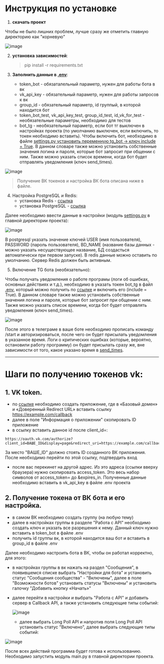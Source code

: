 # Инструкция по установке

1) **скачать проект**

Чтобы не было лишних проблем, лучше сразу же отметить главную директорию как "корневую"

![image](https://github.com/user-attachments/assets/477abdd9-22cd-4514-b269-aaa980b8d372)


2) **установка зависимостей**:

   > pip install -r requirements.txt

3) **Заполнить данные в [.env](https://github.com/Avgany-23/VKinderBOT/blob/78792e50ef241102af7e43cc550b72cb2ee8c31c/.env)**:
   - token_bot - обязаталельный параметр, нужен для работы бота в вк
   - vk_api_key - обязательный параметр, нужен для работы запросов к вк
   - group_id - обязательный параметр, id группый, в которой находится бот
   - token_bot_test, vk_api_key_test, group_id_test, id_vk_for_test - необязательные параметры, необходимо для тестов
   - bot_tg - необязательный параметр, если бот тг выключен в настройках проекта (по умолчанию выключен, если включить, то токен необходимо вставить). Чтобы включить бот, необходимо в файле [settings.py установить переменную tg_bot -> ключ include = True](https://github.com/Avgany-23/VKinderBOT/blob/78792e50ef241102af7e43cc550b72cb2ee8c31c/settings.py#L43). В данном словаре также можно установить собственные значения логина и пароля, которые бот запросит при общении с ним. Также можно указать список времени, когда бот будет отправлять уведомления (ключ send_times).

![image](https://github.com/user-attachments/assets/01b06f31-ea72-4372-a1b4-c2cc3dd56093)

>Получение ВК токенов и настройка ВК бота описана ниже в файле.

4) Настройка PostgreSQL и Redis:
   - установка Redis - [ссылка](https://habr.com/ru/articles/821363/)
   - установка PostgreSQL - [ссылка](https://tproger.ru/articles/osnovy-postgresql-dlya-nachinayushhih--ot-ustanovki-do-pervyh-zaprosov-250851)

Далее необходимо ввести данные в настройки (модуль [settings.py](https://github.com/Avgany-23/VKinderBOT/blob/78792e50ef241102af7e43cc550b72cb2ee8c31c/settings.py#L23) в главной директории проекта):

![image](https://github.com/user-attachments/assets/63bc2f60-9461-48ab-89ee-6088d9800a4b)

В postgresql указать значение ключей USER (имя пользователя), PASSWORD (пароль пользователя), BD_NAME (название базы данных - можно указать несуществующее название, БД создасться автоматически при первом запуске). В redis данные можно оставить по умолчанию. Сервер Redis должен быть активным.

5) Включение TG бота (необязательно):

Чтобы получать уведомления о работе програмы (логи об ошибках, основных действиях и т.д.), необходимо в указать токен bot_tg в файл [.env](https://github.com/Avgany-23/VKinderBOT/blob/78792e50ef241102af7e43cc550b72cb2ee8c31c/.env), который можно получить по [ссылке](https://t.me/BotFather) и включить его (include = True).  В данном словаре также можно установить собственные значения логина и пароля, которые бот запросит при общении с ним. Также можно указать список времени, когда бот будет отправлять уведомления (ключ send_times).

![image](https://github.com/user-attachments/assets/42bfb8b6-e6bd-4d56-84bd-7e9a182ce6e0)

После этого в телеграме в ваше боте необходимо прописать команду /start и авторизироваться, после чего он будет присылать уведомления в указанное время. Логи о критических ошибках (которые, вероятно, остановили работу программу) он будет присылать сразу же, вне зависимости от того, какое указано время в [send_times](https://github.com/Avgany-23/VKinderBOT/blob/78792e50ef241102af7e43cc550b72cb2ee8c31c/settings.py#L50).

----

# **Шаги по получению токенов vk:**

## 1. VK token.

- по [ссылке](https://id.vk.com/about/business/go/accounts/128224/apps) необходимо создать приложение, где в «Базовый домен» и «Доверенный Redirect URL» вставить ссылку https://example.com/callback
- далее в поле "Информация о приложении" скопировать ID приложение
- в ссылку вставить данное id после client_id=:
```
https://oauth.vk.com/authorize?client_id=ВАШЕ_ID&display=page&redirect_uri=https://example.com/callback&scope=friends,photos&response_type=token&v=5.131&state=123456
```
За место "ВАШЕ_ID" должно стоять ID созданного ВК приложения. После необходимо перейти по этой ссылку, подтвердить вход 
- после вас перекинет на другой адрес. Из это адреса (ссылки вверху браузера)  нужно скопировать access_token. Это весь набор символов от access_token= до &expires_in. Полученные данные необходимо вставить в vk_api_key в файле .env проекта

## 2. Получение токена от ВК бота и его настройка.

- в самом ВК необходимо создать группу (на любую тему)
- далее в настройках группы в разделе "Работа с API" необходимо создать ключ и указать все разрешения к нему. Данный ключ нужно вставить в token_bot в файле .env
- получить id группы вк, в которой находится ваш бот и вставить в group_id в файле .env

Далее необходимо настроить бота в ВК, чтобы он работал корректно, для этого:
- в настройках группы в вк нажать на раздел "Сообщения", в появившемся списке выбрать "Настройки для бота" и установить статус "Сообщения сообщества" - "Включены", далее в поле "Возможности ботов" установить статусы "Включены" и установить галочку "Добавить кнопку «Начать»"
- далее перейти в настройки и выбрать "Работа с API" и добавить сервер в Callback API, а также установить следующие типы событий:

  ![image](https://github.com/user-attachments/assets/3ace2df7-485c-476a-a765-1ff6474b05b3)

  - далее выбрать Long Poll API и напротив поля Long Poll API установить статус "Включено", далее выбрать следующие типы событий:
 
![image](https://github.com/user-attachments/assets/6359d373-d182-43cd-aba7-93ea506b37a0)

После всех действий программа будет готова к использованию. Необходимо запустить модуль main.py в главной директории проекта.












